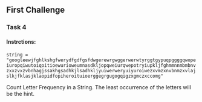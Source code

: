 ## First Challenge

### Task 4

#### **Instrctions:**

`string = "googleewjfghlkshgfwerydfgdfgsfdwgerewrgwggerwerwtyrggtgypuqpggggqwopeiuropqiwutoiqoitioewurioweumnasdkljopqweiurqwepotryiupkljfghmmnnmbmbnvzxxzvxzvbnhagjssakhgsadhkjlsadhkljyuiwerweryuiyuroiwezxvmzxnvbnmzxvlajslkjfklasjklaopidfopiheroituioerggegrgugogqigzxgmczxccomg"`

Count Letter Frequency in a String. The least occurrence of the letters will be the hint.
